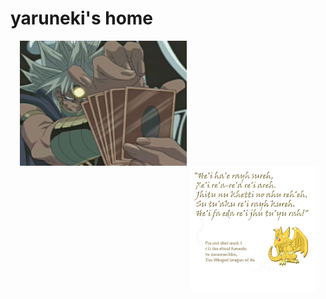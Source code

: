 <!--
**yaruneki/yaruneki** is a ✨ _special_ ✨ repository because its `README.md` (this file) appears on your GitHub profile.

Here are some ideas to get you started:

- 🔭 I’m currently working on ...
- 🌱 I’m currently learning ...
- 👯 I’m looking to collaborate on ...
- 🤔 I’m looking for help with ...
- 💬 Ask me about ...
- 📫 How to reach me: ...
- 😄 Pronouns: ...
- ⚡ Fun fact: ...
-->
# yaruneki's home

<img align="left" src="marik.gif" width="auto" height="200" style="padding: 0 15px;">
<img align="right" src="quote_and_comment.png" width="auto" height="200" style="padding: 0 15px;">

